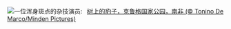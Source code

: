 ![](https://www.bing.com/th?id=OHR.KrugerLeopard_ZH-CN4125884091_UHD.jpg&w=1000)一位浑身斑点的杂技演员:&nbsp;&ensp;[树上的豹子，克鲁格国家公园，南非 (© Tonino De Marco/Minden Pictures)](https://www.bing.com/th?id=OHR.KrugerLeopard_ZH-CN4125884091_UHD.jpg)
<br><br/>
